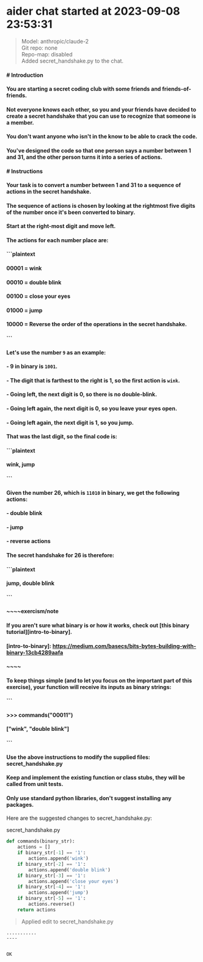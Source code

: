 
# aider chat started at 2023-09-08 23:53:31

> Model: anthropic/claude-2  
> Git repo: none  
> Repo-map: disabled  
> Added secret_handshake.py to the chat.  

#### # Introduction  
####   
#### You are starting a secret coding club with some friends and friends-of-friends.  
#### Not everyone knows each other, so you and your friends have decided to create a secret handshake that you can use to recognize that someone is a member.  
#### You don't want anyone who isn't in the know to be able to crack the code.  
####   
#### You've designed the code so that one person says a number between 1 and 31, and the other person turns it into a series of actions.  
#### # Instructions  
####   
#### Your task is to convert a number between 1 and 31 to a sequence of actions in the secret handshake.  
####   
#### The sequence of actions is chosen by looking at the rightmost five digits of the number once it's been converted to binary.  
#### Start at the right-most digit and move left.  
####   
#### The actions for each number place are:  
####   
#### ```plaintext  
#### 00001 = wink  
#### 00010 = double blink  
#### 00100 = close your eyes  
#### 01000 = jump  
#### 10000 = Reverse the order of the operations in the secret handshake.  
#### ```  
####   
#### Let's use the number `9` as an example:  
####   
#### - 9 in binary is `1001`.  
#### - The digit that is farthest to the right is 1, so the first action is `wink`.  
#### - Going left, the next digit is 0, so there is no double-blink.  
#### - Going left again, the next digit is 0, so you leave your eyes open.  
#### - Going left again, the next digit is 1, so you jump.  
####   
#### That was the last digit, so the final code is:  
####   
#### ```plaintext  
#### wink, jump  
#### ```  
####   
#### Given the number 26, which is `11010` in binary, we get the following actions:  
####   
#### - double blink  
#### - jump  
#### - reverse actions  
####   
#### The secret handshake for 26 is therefore:  
####   
#### ```plaintext  
#### jump, double blink  
#### ```  
####   
#### ~~~~exercism/note  
#### If you aren't sure what binary is or how it works, check out [this binary tutorial][intro-to-binary].  
####   
#### [intro-to-binary]: https://medium.com/basecs/bits-bytes-building-with-binary-13cb4289aafa  
#### ~~~~  
#### To keep things simple (and to let you focus on the important part of this exercise), your function will receive its inputs as binary strings:  
####   
#### ```  
#### >>> commands("00011")  
#### ["wink", "double blink"]  
#### ```  
####   
#### ####  
####   
#### Use the above instructions to modify the supplied files: secret_handshake.py  
#### Keep and implement the existing function or class stubs, they will be called from unit tests.  
#### Only use standard python libraries, don't suggest installing any packages.  

Here are the suggested changes to secret_handshake.py:

secret_handshake.py
```python
def commands(binary_str):
    actions = []
    if binary_str[-1] == '1':
        actions.append('wink')
    if binary_str[-2] == '1':
        actions.append('double blink')
    if binary_str[-3] == '1':
        actions.append('close your eyes')
    if binary_str[-4] == '1':
        actions.append('jump')
    if binary_str[-5] == '1':
        actions.reverse()
    return actions
```

> Applied edit to secret_handshake.py  
```
...........
----


OK

```